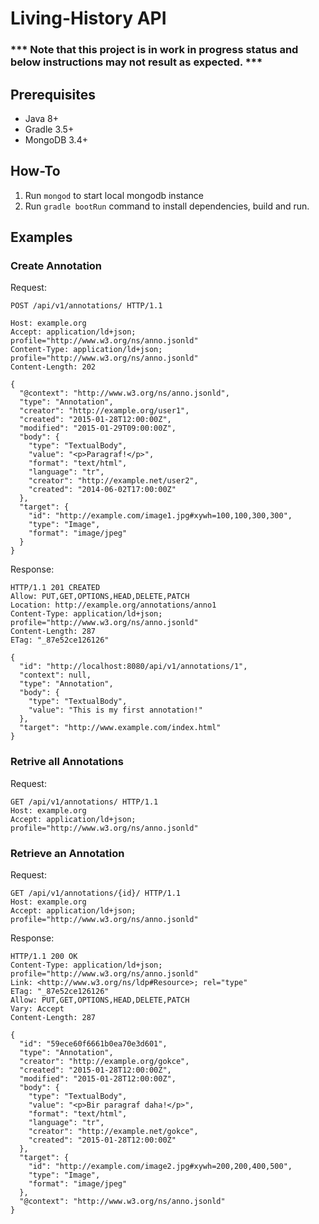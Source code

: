 # Living-History API### *** Note that this project is in __work in progress__ status and below instructions may not result as expected. ***## Prerequisites- Java 8+- Gradle 3.5+- MongoDB 3.4+## How-To1. Run `mongod` to start local mongodb instance2. Run `gradle bootRun` command to install dependencies, build and run.## Examples### Create AnnotationRequest:```$xsltPOST /api/v1/annotations/ HTTP/1.1Host: example.orgAccept: application/ld+json; profile="http://www.w3.org/ns/anno.jsonld"Content-Type: application/ld+json; profile="http://www.w3.org/ns/anno.jsonld"Content-Length: 202 {  "@context": "http://www.w3.org/ns/anno.jsonld",  "type": "Annotation",  "creator": "http://example.org/user1",  "created": "2015-01-28T12:00:00Z",  "modified": "2015-01-29T09:00:00Z",  "body": {    "type": "TextualBody",    "value": "<p>Paragraf!</p>",    "format": "text/html",    "language": "tr",    "creator": "http://example.net/user2",    "created": "2014-06-02T17:00:00Z"  },  "target": {    "id": "http://example.com/image1.jpg#xywh=100,100,300,300",    "type": "Image",    "format": "image/jpeg"  }}```Response:```$xsltHTTP/1.1 201 CREATEDAllow: PUT,GET,OPTIONS,HEAD,DELETE,PATCHLocation: http://example.org/annotations/anno1Content-Type: application/ld+json; profile="http://www.w3.org/ns/anno.jsonld"Content-Length: 287ETag: "_87e52ce126126" {  "id": "http://localhost:8080/api/v1/annotations/1",  "context": null,  "type": "Annotation",  "body": {    "type": "TextualBody",    "value": "This is my first annotation!"  },  "target": "http://www.example.com/index.html"}```### Retrive all AnnotationsRequest:```$xsltGET /api/v1/annotations/ HTTP/1.1Host: example.orgAccept: application/ld+json; profile="http://www.w3.org/ns/anno.jsonld"```### Retrieve an AnnotationRequest:```$xsltGET /api/v1/annotations/{id}/ HTTP/1.1Host: example.orgAccept: application/ld+json; profile="http://www.w3.org/ns/anno.jsonld"```Response:```$xsltHTTP/1.1 200 OKContent-Type: application/ld+json; profile="http://www.w3.org/ns/anno.jsonld"Link: <http://www.w3.org/ns/ldp#Resource>; rel="type"ETag: "_87e52ce126126"Allow: PUT,GET,OPTIONS,HEAD,DELETE,PATCHVary: AcceptContent-Length: 287 {  "id": "59ece60f6661b0ea70e3d601",  "type": "Annotation",  "creator": "http://example.org/gokce",  "created": "2015-01-28T12:00:00Z",  "modified": "2015-01-28T12:00:00Z",  "body": {    "type": "TextualBody",    "value": "<p>Bir paragraf daha!</p>",    "format": "text/html",    "language": "tr",    "creator": "http://example.net/gokce",    "created": "2015-01-28T12:00:00Z"  },  "target": {    "id": "http://example.com/image2.jpg#xywh=200,200,400,500",    "type": "Image",    "format": "image/jpeg"  },  "@context": "http://www.w3.org/ns/anno.jsonld"}```